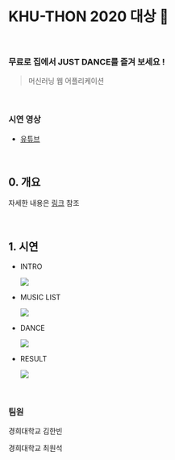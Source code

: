 # KHU-THON 2020 대상 🏅

<br />

### 무료로 집에서 JUST DANCE를 즐겨 보세요 !

> 머신러닝 웹 어플리케이션

<br />

### 시연 영상

- [유튜브](https://youtu.be/BXyxNx0uqLU)

<br />

## 0. 개요

자세한 내용은 [링크](https://github.com/1Seok2/khu-thon-2020/tree/master/src) 참조

<br />

## 1. 시연

- INTRO

  <img src = 'https://user-images.githubusercontent.com/49581472/99254886-6b741400-2856-11eb-91cb-596904b85a10.gif'>

- MUSIC LIST

  <img src='https://user-images.githubusercontent.com/49581472/99255512-606db380-2857-11eb-9cfe-41c51edecad2.gif' />

- DANCE

  <img src= 'https://user-images.githubusercontent.com/49581472/99255432-4338e500-2857-11eb-8fee-24a19edd613b.gif' />

- RESULT

  <img src='https://user-images.githubusercontent.com/49581472/99255011-9c544900-2856-11eb-9833-eb96d7120d0d.gif' />

<br />

### 팀원

경희대학교 김한빈

경희대학교 최원석
